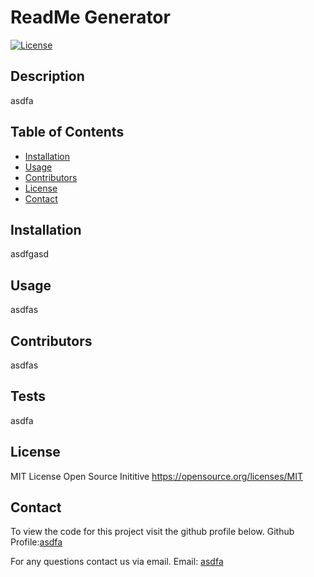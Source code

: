 # ReadMe Generator
[![License](https://img.shields.io/badge/License-MIT-yellow.svg)](https://opensource.org/licenses/MIT)
## Description 
asdfa
## Table of Contents

* [Installation](#installation)
* [Usage](#usage)
* [Contributors](#contributors)
* [License](#license)
* [Contact](#contact)

## Installation
asdfgasd
## Usage 
asdfas
## Contributors
asdfas
## Tests
asdfa
## License
MIT License
Open Source Inititive
https://opensource.org/licenses/MIT
## Contact
To view the code for this project visit the github profile below.
Github Profile:[asdfa](asdfa)

For any questions contact us via email.
Email: [asdfa](mailto:asdfa)
